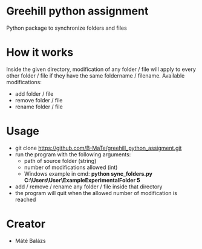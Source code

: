 # Greehill python assignment

Python package to synchronize folders and files

# How it works

Inside the given directory, modification of any folder / file will apply to every other folder / file if they have the same foldername / filename.
Available modifications:
 * add folder / file
 * remove folder / file
 * rename folder / file

# Usage

- git clone https://github.com/B-MaTe/greehill_python_assigment.git
- run the program with the following arguments:
  * path of source folder (string)
  * number of modifications allowed (int)
  * Windows example in cmd: 
    **python sync_folders.py C:\Users\User\ExampleExperimentalFolder 5**
- add / remove / rename any folder / file inside that directory
- the program will quit when the allowed number of modification is reached


# Creator
- Máté Balázs
